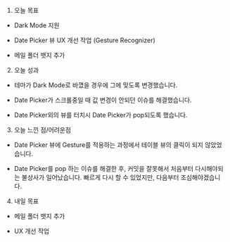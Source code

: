 1. 오늘 목표

- Dark Mode 지원

- Date Picker 뷰 UX 개선 작업 (Gesture Recognizer)

- 메일 폴더 뱃지 추가



2. 오늘 성과

- 테마가 Dark Mode로 바꼈을 경우에 그에 맞도록 변경했습니다.

- Date Picker가 스크롤중일 때 값 변경이 안되던 이슈를 해결했습니다.

- Date Picker외의 뷰를 터치시 Date Picker가 pop되도록 했습니다.



3. 오늘 느낀 점/어려운점

- Date Picker 뷰에 Gesture를 적용하는 과정에서 테이블 뷰의 클릭이 되지 않았었습니다. 

- Date Picker를 pop 하는 이슈를 해결한 후, 커밋을 잘못해서 처음부터 다시해야되는 불상사가 일어났습니다. 빠르게 다시 할 수 있었지만, 다음부터 조심해야겠습니다.



4. 내일 목표

- 메일 폴더 뱃지 추가

- UX 개선 작업